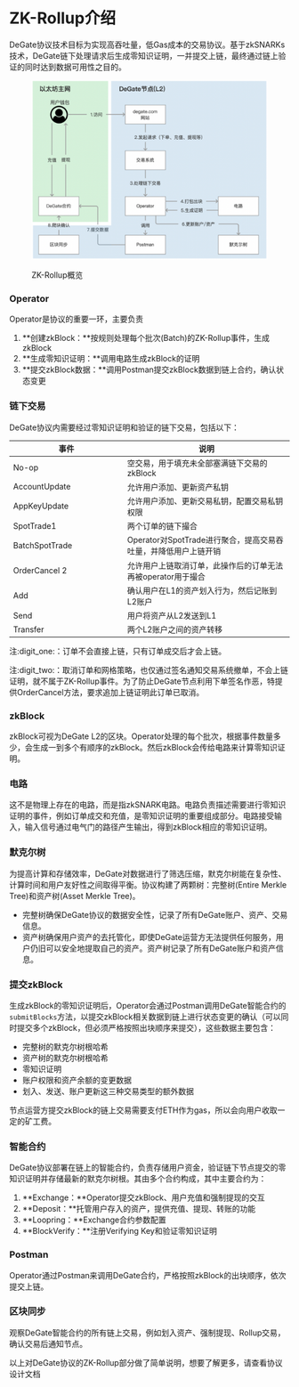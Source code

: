 # ZK-Rollup介绍

DeGate协议技术目标为实现高吞吐量，低Gas成本的交易协议。基于zkSNARKs技术，DeGate链下处理请求后生成零知识证明，一并提交上链，最终通过链上验证的同时达到数据可用性之目的。

<figure><img src="../.gitbook/assets/Screen Shot 2022-12-09 at 16.18.34.png" alt=""><figcaption><p>ZK-Rollup概览</p></figcaption></figure>

### Operator

Operator是协议的重要一环，主要负责

1. **创建zkBlock：**按规则处理每个批次(Batch)的ZK-Rollup事件，生成zkBlock
2. **生成零知识证明：**调用电路生成zkBlock的证明
3. **提交zkBlock数据：**调用Postman提交zkBlock数据到链上合约，确认状态变更

### 链下交易

DeGate协议内需要经过零知识证明和验证的链下交易，包括以下：

<table><thead><tr><th width="191">事件</th><th>说明</th></tr></thead><tbody><tr><td>No-op</td><td>空交易，用于填充未全部塞满链下交易的zkBlock</td></tr><tr><td>AccountUpdate</td><td>允许用户添加、更新资产私钥</td></tr><tr><td>AppKeyUpdate</td><td>允许用户添加、更新交易私钥，配置交易私钥权限</td></tr><tr><td>SpotTrade<span data-gb-custom-inline data-tag="emoji" data-code="0031">1</span></td><td>两个订单的链下撮合</td></tr><tr><td>BatchSpotTrade</td><td>Operator对SpotTrade进行聚合，提高交易吞吐量，并降低用户上链开销</td></tr><tr><td>OrderCancel <span data-gb-custom-inline data-tag="emoji" data-code="0032">2</span> </td><td>允许用户上链取消订单，此操作后的订单无法再被operator用于撮合</td></tr><tr><td>Add</td><td>确认用户在L1的资产划入行为，然后记账到L2账户</td></tr><tr><td>Send</td><td>用户将资产从L2发送到L1</td></tr><tr><td>Transfer</td><td>两个L2账户之间的资产转移</td></tr></tbody></table>

注:digit\_one:：订单不会直接上链，只有订单成交后才会上链。

注:digit\_two:：取消订单和网格策略，也仅通过签名通知交易系统撤单，不会上链证明，就不属于ZK-Rollup事件。为了防止DeGate节点利用下单签名作恶，特提供OrderCancel方法，要求追加上链证明此订单已取消。

### zkBlock

zkBlock可视为DeGate L2的区块。Operator处理的每个批次，根据事件数量多少，会生成一到多个有顺序的zkBlock。然后zkBlock会传给电路来计算零知识证明。

### 电路

这不是物理上存在的电路，而是指zkSNARK电路。电路负责描述需要进行零知识证明的事件，例如订单成交和充值，是零知识证明的重要组成部分。电路接受输入，输入信号通过电气门的路径产生输出，得到zkBlock相应的零知识证明。

### 默克尔树

为提高计算和存储效率，DeGate对数据进行了筛选压缩，默克尔树能在复杂性、计算时间和用户友好性之间取得平衡。协议构建了两颗树：完整树(Entire Merkle Tree)和资产树(Asset Merkle Tree)。

* 完整树确保DeGate协议的数据安全性，记录了所有DeGate账户、资产、交易信息。
* 资产树确保用户资产的去托管化，即使DeGate运营方无法提供任何服务，用户仍旧可以安全地提取自己的资产。资产树记录了所有DeGate账户和资产信息。

### 提交zkBlock

生成zkBlock的零知识证明后，Operator会通过Postman调用DeGate智能合约的`submitBlocks`方法，以提交zkBlock相关数据到链上进行状态变更的确认（可以同时提交多个zkBlock，但必须严格按照出块顺序来提交），这些数据主要包含：

* 完整树的默克尔树根哈希
* 资产树的默克尔树根哈希
* 零知识证明
* 账户权限和资产余额的变更数据
* 划入、发送、账户更新这三种交易类型的额外数据

节点运营方提交zkBlock的链上交易需要支付ETH作为gas，所以会向用户收取一定的矿工费。

### 智能合约

DeGate协议部署在链上的智能合约，负责存储用户资金，验证链下节点提交的零知识证明并存储最新的默克尔树根。其由多个合约构成，其中主要合约为：

1. **Exchange：**Operator提交zkBlock、用户充值和强制提现的交互
2. **Deposit：**托管用户存入的资产，提供充值、提现、转账的功能
3. **Loopring：**Exchange合约参数配置
4. **BlockVerify：**注册Verifying Key和验证零知识证明

### Postman

Operator通过Postman来调用DeGate合约，严格按照zkBlock的出块顺序，依次提交上链。

### 区块同步

观察DeGate智能合约的所有链上交易，例如划入资产、强制提现、Rollup交易，确认交易后通知节点。

以上对DeGate协议的ZK-Rollup部分做了简单说明，想要了解更多，请查看协议设计文档
